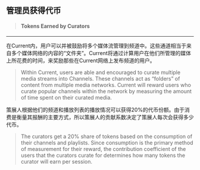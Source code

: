 ## 管理员获得代币

> #### Tokens Earned by Curators

---

在Current内，用户可以并被鼓励将多个媒体流管理到频道中。这些通道相当于来自多个媒体网络的内容的“文件夹”。Current将通过计算用户在他们所管理的媒体上所花费的时间，来奖励那些在Current网络上发布频道的用户。

> Within Current, users are able and encouraged to curate multiple media streams into Channels. These channels act as “folders” of content from multiple media networks. Current will reward users who curate popular channels within the network by measuring the amount of time spent on their curated media.

策展人根据他们的频道和播放列表的播放情况可以获得20%的代币份额。由于消费是衡量其报酬的主要方式，所以策展人的贡献系数决定了策展人每次会获得多少代币。

> The curators get a 20% share of tokens based on the consumption of their channels and playlists. Since consumption is the primary method of measurement for their reward, the contribution coefficient of the users that the curators curate for determines how many tokens the curator will earn per session.




